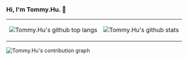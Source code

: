 ### Hi, I'm Tommy.Hu. 👋

<html><table style="margin-left: auto; margin-right: auto;"><tr><td>

![Tommy.Hu's github top langs](https://github-readme-stats.vercel.app/api/top-langs/?username=freedomdebug&show_icons=true&theme=radical&count_private=true&show_icons=true)
                
</td><td>

![Tommy.Hu's github stats](https://github-readme-stats.vercel.app/api?username=freedomdebug&show_icons=true&theme=radical&count_private=true&show_icons=true)
                
</td></tr></table></html>




![Tommy.Hu's contribution graph](https://activity-graph.herokuapp.com/graph?username=freedomdebug&theme=redical)
